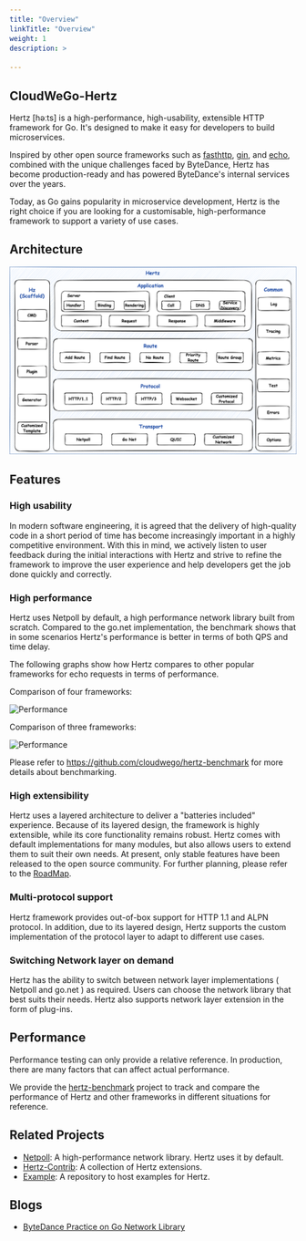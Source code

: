 ```yaml
---
title: "Overview"
linkTitle: "Overview"
weight: 1
description: >

---
```


## CloudWeGo-Hertz
Hertz [həːts] is a high-performance, high-usability, extensible HTTP framework for Go. It's designed to make it easy for developers to build microservices.

Inspired by other open source frameworks such as [fasthttp](https://github.com/valyala/fasthttp), [gin](https://github.com/gin-gonic/gin), and [echo](https://github.com/labstack/echo), 
combined with the unique challenges faced by ByteDance, Hertz has become production-ready and has powered ByteDance's internal services over the years.

Today, as Go gains popularity in microservice development, Hertz is the right choice if you are looking for a customisable, high-performance framework to support a variety of use cases.

## Architecture
![HERTZ](/img/docs/hertz.png)

## Features
### High usability

In modern software engineering, it is agreed that the delivery of high-quality code in a short period of time has become increasingly important in a highly competitive environment.
With this in mind, we actively listen to user feedback during the initial interactions with Hertz and strive to refine the framework to improve the user experience and help developers get the job done quickly and correctly.

### High performance

Hertz uses Netpoll by default, a high performance network library built from scratch. Compared to the go.net implementation, the benchmark shows that in some scenarios Hertz's performance is better in terms of both QPS and time delay.

The following graphs show how Hertz compares to other popular frameworks for echo requests in terms of performance.

Comparison of four frameworks:

![Performance](/img/docs/hertz-performance-4.png)

Comparison of three frameworks:

![Performance](/img/docs/hertz-performance-3.png)

Please refer to https://github.com/cloudwego/hertz-benchmark for more details about benchmarking.

### High extensibility

Hertz uses a layered architecture to deliver a "batteries included" experience. Because of its layered design, the framework is highly extensible, while its core functionality remains robust. 
Hertz comes with default implementations for many modules, but also allows users to extend them to suit their own needs. At present, only stable features have been released to the open source community. 
For further planning, please refer to the [RoadMap](https://github.com/cloudwego/hertz/blob/main/ROADMAP.md).

### Multi-protocol support

Hertz framework provides out-of-box support for HTTP 1.1 and ALPN protocol. In addition, due to its layered design, Hertz supports the custom implementation of the protocol layer to adapt to different use cases.

### Switching Network layer on demand

Hertz has the ability to switch between network layer implementations ( Netpoll and go.net ) as required. Users can choose the network library that best suits their needs. Hertz also supports network layer extension in the form of plug-ins.

## Performance

Performance testing can only provide a relative reference. In production, there are many factors that can affect actual performance.

We provide the [hertz-benchmark](https://github.com/cloudwego/hertz-benchmark) project to track and compare the performance of Hertz and other frameworks in different situations for reference.

## Related Projects
- [Netpoll](https://github.com/cloudwego/netpoll): A high-performance network library. Hertz uses it by default.
- [Hertz-Contrib](https://github.com/hertz-contrib): A collection of Hertz extensions.
- [Example](https://github.com/cloudwego/hertz-examples): A repository to host examples for Hertz.

## Blogs
- [ByteDance Practice on Go Network Library](https://www.cloudwego.io/blog/2021/10/09/bytedance-practices-on-go-network-library/)
